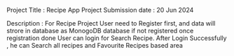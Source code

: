 Project Title : Recipe App
Project Submission date : 20 Jun 2024

Description : For Recipe Project User need to Register first, and data will strore in database
              as MonogoDB database if not registered once registration done User can login for Search Recipe.
              After Login Successfully , he can Search all recipes and Favourite Recipes based area
